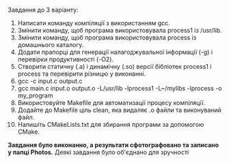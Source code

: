 Завдання до 3 варіанту:
1. Написати команду компіляції з використанням gcc.
2. Змінити команду, щоб програма використовувала process1 із /usr/lib.
3. Змінити команду, щоб програма використовувала process із домашнього каталогу.
4. Додати прапорці для генерації налагоджувальної інформації (-g) і перевірки продуктивності (-O2).
5. Створити статичну (.a) і динамічну (.so) версії бібліотек process1 і process та перевірити різницю у виконанні.
6. gcc -c input.c output.c
7. gcc main.c input.o output.o -L/usr/lib -lprocess1 -L~/mylibs -lprocess -o my_program
8. Використовуйте Makefile для автоматизації процесу компіляції.
9. Додайте до Makefile ціль clean, яка видаляє .o файли та виконуваний файл.
10. Напишіть CMakeLists.txt для збирання програми за допомогою CMake.

**Завдання було виконанно, а результати сфотографовано та записано у папці Photos.** 
Деякі завдання було об'єднано для зручності
